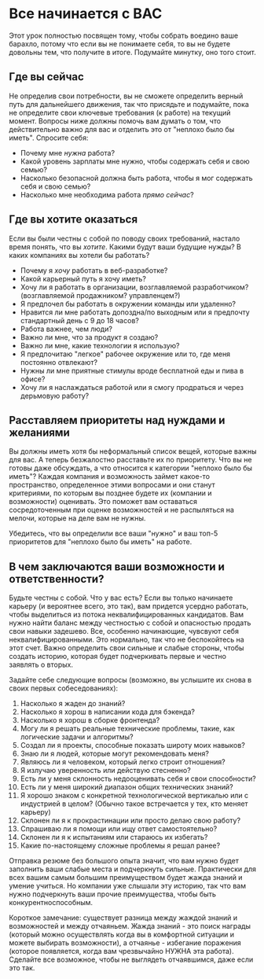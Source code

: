 # Все начинается с ВАС

Этот урок полностью посвящен тому, чтобы собрать воедино ваше барахло, потому что если вы не понимаете себя, то вы не будете довольны тем, что получите в итоге. Подумайте минутку, оно того стоит.

## Где вы сейчас

Не определив свои потребности, вы не сможете определить верный путь для дальнейшего движения, так что присядьте и подумайте, пока не определите свои ключевые требования (к работе) на текущий момент. Вопросы ниже должны помочь вам думать о том, что действительно важно для вас и отделить это от "неплохо было бы иметь". Спросите себя:

* Почему мне *нужна* работа?
* Какой уровень зарплаты мне нужно, чтобы содержать себя и свою семью?
* Насколько безопасной должна быть работа, чтобы я мог содержать себя и свою семью?
* Насколько мне необходима работа *прямо сейчас*?

## Где вы хотите оказаться

Если вы были честны с собой по поводу своих требований, настало время понять, что вы *хотите*. Какими будут ваши будущие нужды? В каких компаниях вы хотели бы работать?

* Почему я *хочу* работать в веб-разработке?
* Какой карьерный путь я хочу иметь?
* Хочу ли я работать в организации, возглавляемой разработчиком? (возглавляемой продажником? управленцем?)
* Я предпочел бы работать в окружении команды или удаленно?
* Нравится ли мне работать допоздна/по выходным или я предпочту стандартный день с 9 до 18 часов?
* Работа важнее, чем люди?
* Важно ли мне, что за продукт я создаю?
* Важно ли мне, какие технологии я использую?
* Я предпочитаю "легкое" рабочее окружение или то, где меня постоянно отвлекают?
* Нужны ли мне приятные стимулы вроде бесплатной еды и пива в офисе?
* Хочу ли я наслаждаться работой или я смогу продраться и через дерьмовую работу?

## Расставляем приоритеты над нуждами и желаниями

Вы должны иметь хотя бы неформальный список вещей, которые важны для вас. А теперь безжалостно расставьте их по приоритету. Что вы не готовы даже обсуждать, а что относится к категории "неплохо было бы иметь"? Каждая компания и возможность займет какое-то пространство, определенное этими вопросами и они станут критериями, по которым вы позднее будете их (компании и возможности) оценивать. Это поможет вам оставаться сосредоточенным при оценке возможностей и не распыляться на мелочи, которые на деле вам не нужны.

Убедитесь, что вы определили все ваши "нужно" и ваш топ-5 приоритетов для "неплохо было бы иметь" на работе.

## В чем заключаются ваши возможности и ответственности?

Будьте честны с собой. Что у вас есть? Если вы только начинаете карьеру (и вероятнее всего, это так), вам придется усердно работать, чтобы выделиться из потока неквалифицированных кандидатов. Вам нужно найти баланс между честностью с собой и опасностью продать свои навыки задешево. Все, особенно начинающие, чувсвуют себя неквалифицированными. Это нормально, так что не беспокойтесь на этот счет. Важно определить свои сильные и слабые стороны, чтобы создать историю, которая будет подчеркивать первые и честно заявлять о вторых.

Задайте себе следующие вопросы (возможно, вы услышите их снова в своих первых собеседованиях):

1. Насколько я жаден до знаний?
2. Насколько я хорош в написании кода для бэкенда?
3. Насколько я хорош в сборке фронтенда?
4. Могу ли я решать реальные технические проблемы, такие, как логические задачи и алгоритмы?
5. Создал ли я проекты, способные показать широту моих навыков?
6. Знаю ли я людей, которые могут рекомендовать меня?
4. Являюсь ли я человеком, который легко строит отношения?
5. Я излучаю уверенность или действую стесненно?
5. Есть ли у меня склонность недооценивать себя и свои способности?
5. Есть ли у меня широкий диапазон общих технических знаний?
6. Я хорошо знаком с конкретной технологической вертикалью или с индустрией в целом? (Обычно такое встречается у тех, кто меняет карьеру)
7. Склонен ли я к прокрастинации или просто делаю свою работу?
8. Спрашиваю ли я помощи или ищу ответ самостоятельно?
9. Склонен ли я к испытаниям или стараюсь их избегать?
10. Какие по-настоящему сложные проблемы я решал ранее?

Отправка резюме без большого опыта значит, что вам нужно будет заполнить ваши слабые места и подчеркнуть сильные. Практически для всех вашим самым большим преимуществом будет жажда знаний и умение учиться. Но компании уже слышали эту историю, так что вам нужно подчеркнуть ваши прочие преимущества, чтобы быть конкурентноспособным.

Короткое замечание: существует разница между жаждой знаний и возможностей и между отчаяньем. Жажда знаний - это поиск награды (который можно осуществлять когда вы в комфортной ситуации и можете выбирать возможности), а отчаянье - избегание поражения (которое появляется, когда вам чрезвычайно НУЖНА эта работа). Сделайте все возможное, чтобы не выглядеть отчаявшимся, даже если это так.